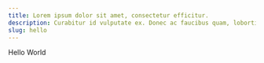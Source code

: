 ```yaml
---
title: Lorem ipsum dolor sit amet, consectetur efficitur.
description: Curabitur id vulputate ex. Donec ac faucibus quam, lobortis volutpat tellus. Pellentesque habitant morbi tristique senectus et netus et malesuada non.
slug: hello
---
```


Hello World
